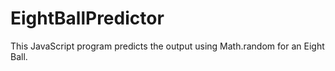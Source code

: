 # EightBallPredictor
This JavaScript program predicts the output using Math.random for an Eight Ball.
